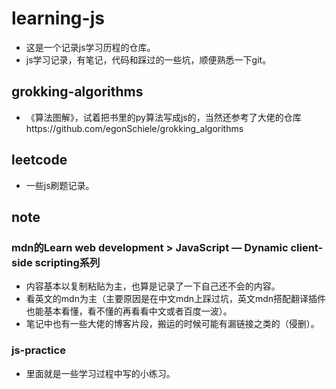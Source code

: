 # learning-js

- 这是一个记录js学习历程的仓库。
- js学习记录，有笔记，代码和踩过的一些坑，顺便熟悉一下git。

## grokking-algorithms

- 《算法图解》，试着把书里的py算法写成js的，当然还参考了大佬的仓库https://github.com/egonSchiele/grokking_algorithms

## leetcode

- 一些js刷题记录。

## note

### mdn的Learn web development > JavaScript — Dynamic client-side scripting系列

- 内容基本以复制粘贴为主，也算是记录了一下自己还不会的内容。
- 看英文的mdn为主（主要原因是在中文mdn上踩过坑，英文mdn搭配翻译插件也能基本看懂，看不懂的再看看中文或者百度一波）。
- 笔记中也有一些大佬的博客片段，搬运的时候可能有漏链接之类的（侵删）。

### js-practice

- 里面就是一些学习过程中写的小练习。

